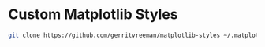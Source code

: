 # Custom Matplotlib Styles

```sh
git clone https://github.com/gerritvreeman/matplotlib-styles ~/.matplotlib/stylelib
```
